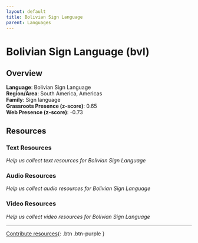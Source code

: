 ```yaml
---
layout: default
title: Bolivian Sign Language
parent: Languages
---
```


# Bolivian Sign Language (bvl)

## Overview

**Language**: Bolivian Sign Language  
**Region/Area**: South America, Americas  
**Family**: Sign language  
**Grassroots Presence (z-score)**: 0.65  
**Web Presence (z-score)**: -0.73  

## Resources

### Text Resources
*Help us collect text resources for Bolivian Sign Language*

### Audio Resources
*Help us collect audio resources for Bolivian Sign Language*

### Video Resources
*Help us collect video resources for Bolivian Sign Language*

---

[Contribute resources](https://forms.office.com/e/1SfLJx3u1r){: .btn .btn-purple }
